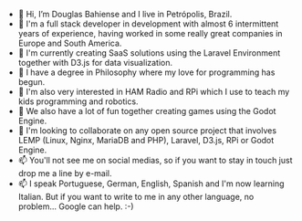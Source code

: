 - 👋 Hi, I’m Douglas Bahiense and I live in Petrópolis, Brazil.
- 👋 I'm a full stack developer in development with almost 6 intermittent years of experience, having worked in some really great companies in Europe and South America.
- 🌱 I'm currently creating SaaS solutions using the Laravel Environment together with D3.js for data visualization.
- 👀 I have a degree in Philosophy where my love for programming has begun.
- 👀 I'm also very interested in HAM Radio and RPi which I use to teach my kids programming and robotics.
- 🌱 We also have a lot of fun together creating games using the Godot Engine.
- 💞️ I'm looking to collaborate on any open source project that involves LEMP (Linux, Nginx, MariaDB and PHP), Laravel, D3.js, RPi or Godot Engine.
- 📫 You'll not see me on social medias, so if you want to stay in touch just drop me a line by e-mail.
- 📫 I speak Portuguese, German, English, Spanish and I'm now learning Italian. But if you want to write to me in any other language, no problem... Google can help. :-)

<!---
dbahiense/dbahiense is a ✨ special ✨ repository because its `README.md` (this file) appears on your GitHub profile.
You can click the Preview link to take a look at your changes.
--->
